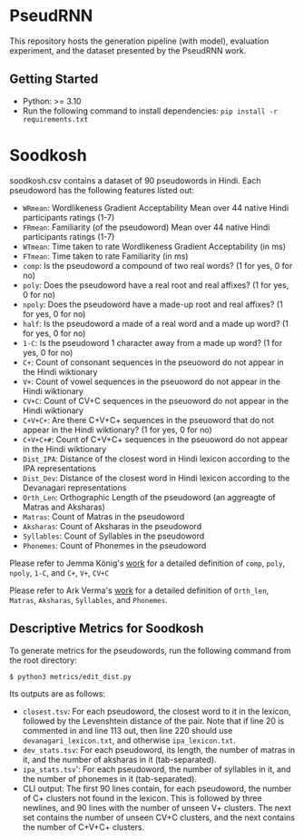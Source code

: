 # PseudRNN

This repository hosts the generation pipeline (with model), evaluation experiment, and the dataset presented by the PseudRNN work.

## Getting Started

- Python: >= 3.10
- Run the following command to install dependencies: `pip install -r requirements.txt`

# Soodkosh

soodkosh.csv contains a dataset of 90 pseudowords in Hindi. Each pseudoword has the following features listed out:

* `WRmean`: Wordlikeness Gradient Acceptability Mean over 44 native Hindi participants ratings (1-7)
* `FRmean`: Familiarity (of the pseudoword) Mean over 44 native Hindi participants ratings (1-7)
* `WTmean`: Time taken to rate Wordlikeness Gradient Acceptability (in ms)
* `FTmean`: Time taken to rate Familiarity (in ms)
* `comp`: Is the pseudoword a compound of two real words? (1 for yes, 0 for no)
* `poly`: Does the pseudoword have a real root and real affixes? (1 for yes, 0 for no)
* `npoly`: Does the pseudoword have a made-up root and real affixes? (1 for yes, 0 for no)
* `half`: Is the pseudoword a made of a real word and a made up word? (1 for yes, 0 for no)
* `1-C`: Is the pseudoword 1 character away from a made up word? (1 for yes, 0 for no)
* `C+`: Count of consonant sequences in the pseuoword do not appear in the Hindi wiktionary
* `V+`: Count of vowel sequences in the pseuoword do not appear in the Hindi wiktionary
* `CV+C`: Count of CV+C sequences in the pseuoword do not appear in the Hindi wiktionary
* `C+V+C+`: Are there C+V+C+ sequences in the pseuoword that do not appear in the Hindi wiktionary? (1 for yes, 0 for no)
* `C+V+C+#`: Count of C+V+C+ sequences in the pseuoword do not appear in the Hindi wiktionary
* `Dist_IPA`: Distance of the closest word in Hindi lexicon according to the IPA representations
* `Dist_Dev`: Distance of the closest word in Hindi lexicon according to the Devanagari representations
* `Orth_Len`: Orthographic Length of the pseudoword (an aggreagte of Matras and Aksharas)
* `Matras`: Count of Matras in the pseudoword
* `Aksharas`: Count of Aksharas in the pseudoword
* `Syllables`: Count of Syllables in the pseudoword
* `Phonemes`: Count of Phonemes in the pseudoword

Please refer to Jemma König's [work](https://academic.oup.com/applij/article-abstract/41/6/878/5580557) for a detailed definition of `comp`, `poly`, `npoly`, `1-C`, and `C+`, `V+`, `CV+C`

Please refer to Ark Verma's [work](https://link.springer.com/article/10.3758/s13428-021-01625-2) for a detailed definition of `Orth_len`, `Matras`, `Aksharas`, `Syllables`, and `Phonemes`.

## Descriptive Metrics for Soodkosh
To generate metrics for the pseudowords, run the following command from the root directory:
```
$ python3 metrics/edit_dist.py
```

Its outputs are as follows:

* `closest.tsv`: For each pseudoword, the closest word to it in the lexicon, followed by the Levenshtein distance of the pair. Note that if line 20 is commented in and line 113 out, then line 220 should use `devanagari_lexicon.txt`, and otherwise `ipa_lexicon.txt`.
* `dev_stats.tsv`: For each pseudoword, its length, the number of matras in it, and the number of aksharas in it (tab-separated).
* `ipa_stats.tsv`': For each pseudoword, the number of syllables in it, and the number of phonemes in it (tab-separated).
* CLI output: The first 90 lines contain, for each pseudoword, the number of C+ clusters not found in the lexicon. This is followed by three newlines, and 90 lines with the number of unseen V+ clusters. The next set contains the number of unseen CV+C clusters, and the next contains the number of C+V+C+ clusters.
